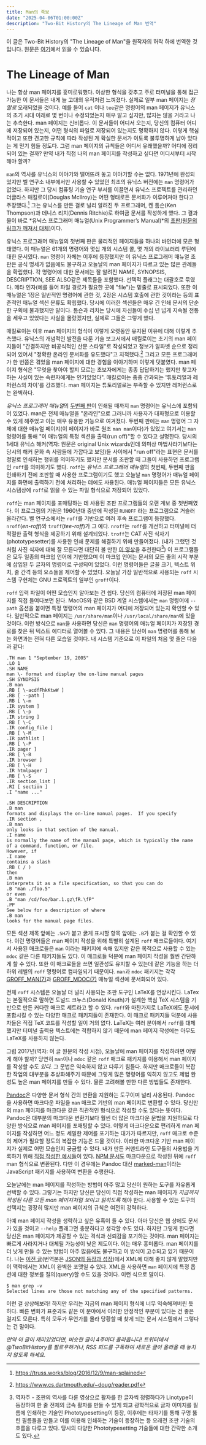 ```yaml
---
title: Man의 족보
date: "2025-04-06T01:00:00Z"
description: "Two-Bit History의 The Lineage of Man 번역"
---
```


이 글은 Two-Bit History의 "The Lineage of Man"을 원작자의 허락 하에 번역한 것입니다. 원문은 [여기](https://twobithistory.org/2017/09/28/the-lineage-of-man.html)에서 읽을 수 있습니다.

# The Lineage of Man

나는 항상 man 페이지를 흥미로워했다. 이상한 형식을 갖추고 주로 터미널을 통해 접근 가능한 이 문서들은 내게 늘 고대의 유적처럼 느껴졌다. 실제로 일부 man 페이지는 *정말로* 오래되었을 것이다. 예를 들어 `cat` 이나 `tee`같은 명령어의 man 페이지가 유닉스의 초기 시대 이래로 몇 번이나 수정되었는지 매우 알고 싶지만, 많지는 않을 거라고 나는 추측한다. man 페이지는 신비롭다. 이 문서들이 어디서 오는지, 당신의 컴퓨터 어디에 저장되어 있는지, 어떤 형식의 파일로 저장되어 있는지도 명확하지 않다. 이렇게 핵심적이고 또한 견고한 규칙에 따라 작성된 게 확실한 문서가 이토록 불투명하게 남아 있다는 게 믿기 힘들 정도다. 그럼 man 페이지의 규칙들은 어디서 유래했을까? 어디에 정리되어 있는 걸까? 만약 내가 직접 나의 man 페이지를 작성하고 싶다면 어디서부터 시작해야 할까?

`man`의 역사를 유닉스의 이야기와 떨어뜨려 놓고 이야기할 수는 없다. 1971년에 완성되었지만 벨 연구소 내부에서만 사용할 수 있었던 최초의 유닉스 버전에는 `man` 명령어가 없었다. 하지만 그 당시 컴퓨팅 기술 연구 부서를 이끌면서 유닉스 프로젝트를 관리하던 더글라스 매킬로이(Douglas McIlroy)는 어떤 형태로든 문서화가 이루어져야 한다고 주장했다.[^1] 그는 유닉스를 만든 걸로 널리 알려진 두 프로그래머, 켄 톰슨(Ken Thompson)과 데니스 리치(Dennis Ritchie)로 하여금 문서를 작성하게 했다. 그 결과물이 바로 *유닉스 프로그래머 매뉴얼(Unix Programmer’s Manual)*의 [초판(원문의 링크가 깨져서 대체)](https://www.nokia.com/bell-labs/about/dennis-m-ritchie/1stEdman.html)이다.

유닉스 프로그래머 매뉴얼의 첫번째 판은 물리적인 페이지들을 하나의 바인더에 모은 형태였다. 이 매뉴얼은 61개의 명령어와 몇십 개의 시스템 콜, 몇 개의 라이브러리 루틴에 대한 문서였다. `man` 명령어 자체는 이후에 등장했지만 이 유닉스 프로그래머 매뉴얼 초판은 공식 명세가 없음에도 불구하고 오늘날의 man 페이지가 따르고 있는 많은 관례들을 확립했다. 각 명령어에 대한 문서에는 잘 알려진 NAME, SYNOPSIS, DESCRIPTION, SEE ALSO같은 제목들을 포함했다. 선택적 플래그는 대괄호로 묶였다. 메타 인자(예를 들어 파일 경로가 필요한 곳에 "file")는 밑줄로 표시되었다. 또한 이 매뉴얼은 1장은 일반적인 명령어에 관한 것, 2장은 시스템 호출에 관한 것이라는 등의 표준적인 매뉴얼 섹션 분류도 확립했다. 당시에 이러한 섹션들은 매우 긴 인쇄 문서의 단순한 구획에 불과했지만 말이다. 톰슨과 리치는 당시에 자신들이 수십 년 넘게 지속될 전통을 세우고 있었다는 사실을 몰랐겠지만, 실제로 그들은 그렇게 했다.

매킬로이는 이후 man 페이지의 형식이 이렇게 오랫동안 유지된 이유에 대해 이렇게 추측했다. 유닉스의 개념적인 발전을 다룬 기술 보고서에서 매킬로이는 초기의 man 페이지들이 "간결하지만 비공식적인 산문 스타일"로 작성되었고 정보가 알파벳 순으로 정리되어 있어서 "정확한 온라인 문서화를 유도했다"고 지적했다.[^2] 그리고 모든 프로그래머가 한 번쯤은 겪었을 man 페이지에 대한 경험을 이야기하며 이렇게 덧붙였다. man 페이지 형식은 "무엇을 찾아야 할지 모르는 초보자에게는 종종 답답하기는 했지만 찾고자 하는 사실이 있는 숙련자에게는 인기있었다". 매킬로이는 종종 간과되는 '튜토리얼과 레퍼런스의 차이'를 강조했다. man 페이지는 튜토리얼로는 부족할 수 있지만 레퍼런스로는 완벽하다.

*유닉스 프로그래머 매뉴얼*의 [두번째 판](http://bitsavers.informatik.uni-stuttgart.de/pdf/att/unix/2nd_Edition/UNIX_Programmers_Manual_2ed_Jun72.pdf)이 인쇄될 때까지 `man` 명령어는 유닉스에 포함되어 있었다. man은 전체 매뉴얼을 "온라인"으로 그러니까 사용자가 대화형으로 이용할 수 있게 해주었고 이는 매우 유용한 기능으로 여겨졌다. 두번째 판에는 `man` 명령어 그 자체에 대한 매뉴얼 페이지(이 페이지가 바로 원조 `man man`이다)가 있었고 여기서는 `man` 명령어를 통해 "이 매뉴얼의 특정 섹션을 출력(run off)"할 수 있다고 설명한다. 당시의 1세대 유닉스 해커(역자: 원문은 original Unix wizards인데 의미상 마법사라기보다는 당시의 해커 문화 속 사람들에 가깝다고 보임)들 사이에서 "run off"라는 표현은 문서를 정말로 인쇄하는 행위를 의미하기도 했지만 문서를 조판할 때 그들이 사용하던 프로그램인 `roff`를 의미하기도 했다. `roff`는 *유닉스 프로그래머 매뉴얼*의 첫번째, 두번째 판을 인쇄하기 전에 조판할 때 사용한 프로그램이기도 했고 오늘날 `man` 명령어가 매뉴얼 페이지를 화면에 출력하기 전에 처리하는 데에도 사용된다. 매뉴얼 페이지들은 모든 유닉스 시스템상에 `roff`로 읽을 수 있는 파일 형식으로 저장되어 있었다.

`roff`는 man 페이지를 포매팅하는 데 사용된 조판 프로그램들의 오랜 계보 중 첫번째였다. 이 프로그램의 기원은 1960년대 중반에 작성된 `RUNOFF` 라는 프로그램으로 거슬러 올라간다. 벨 연구소에서는 `roff`를 기반으로 여러 후속 프로그램이 등장했다. `nroff`(*en-roff*)와 `troff`(*tee-roff*)가 그 예다. `nroff`는 `roff`를 개선하고 터미널에 더 적절한 출력 형식을 제공하기 위해 설계되었다. `troff`는 CAT 사진 식자기(phototypesetter)를 사용한 인쇄 문제를 해결하기 위해 만들어졌다. (내가 그랬던 것처럼 사진 식자에 대해 잘 모른다면 대단히 볼 만한 [이 영상](https://vimeo.com/127605644)을 추천한다[^3]) 이 프로그램들은 모두 일종의 마크업 언어에 기반했으며 이 마크업 언어는 문서의 모든 줄의 시작 부분에 삽입된 두 글자의 명령어로 구성되어 있었다. 이런 명령어들은 글꼴 크기, 텍스트 위치, 줄 간격 등의 요소들을 제어할 수 있었다. 오늘날 가장 일반적으로 사용되는 `roff` 시스템 구현체는 GNU 프로젝트의 일부인 `groff`이다.

`roff` 입력 파일이 어떤 모습인지 알아보는 건 쉽다. 당신의 컴퓨터에 저장된 man 페이지를 직접 들여다보면 된다. MacOS와 같은 BSD 계열 시스템에서는 `man` 명령어에 `--path` 옵션을 붙이면 특정 명령어의 man 페이지가 어디에 저장되어 있는지 확인할 수 있다. 일반적으로 man 페이지는 `/usr/share/man`이나 `/usr/local/share/man`에 있을 것이다. 이런 방식으로 `man`을 사용하면 당신은 `man` 명령어의 매뉴얼 페이지가 저장된 경로를 찾은 뒤 텍스트 에디터로 열어볼 수 있다. 그 내용은 당신이 `man` 명령어를 통해 보는 화면과는 전혀 다른 모습일 것이다. 내 시스템 기준으로 이 파일의 처음 몇 줄은 다음과 같다:

```
.TH man 1 "September 19, 2005"
.LO 1
.SH NAME
man \- format and display the on-line manual pages
.SH SYNOPSIS
.B man
.RB [ \-acdfFhkKtwW ]
.RB [ --path ]
.RB [ \-m
.IR system ]
.RB [ \-p
.IR string ]
.RB [ \-C
.IR config_file ]
.RB [ \-M
.IR pathlist ]
.RB [ \-P
.IR pager ]
.RB [ \-B
.IR browser ]
.RB [ \-H
.IR htmlpager ]
.RB [ \-S
.IR section_list ]
.RI [ section ]
.I "name ..."

.SH DESCRIPTION
.B man
formats and displays the on-line manual pages.  If you specify
.IR section ,
.B man
only looks in that section of the manual.
.I name
is normally the name of the manual page, which is typically the name
of a command, function, or file.
However, if
.I name
contains a slash
.RB ( / )
then
.B man
interprets it as a file specification, so that you can do
.B "man ./foo.5"
or even
.B "man /cd/foo/bar.1.gz\fR.\fP"
.PP
See below for a description of where
.B man
looks for the manual page files.
```

모든 섹션 제목 앞에는 `.SH`가 붙고 굵게 표시할 항목 앞에는 `.B`가 붙는 걸 확인할 수 있다. 이런 명령어들은 man 페이지 작성을 위해 특별히 설계된 `roff` 매크로들이다. 여기서 사용된 매크로들은 `man` 이라는 패키지에 속해 있지만 같은 목적으로 사용할 수 있는 `mdoc` 같은 다른 패키지들도 있다. 이 매크로들 덕분에 man 페이지 작성을 훨씬 간단하게 할 수 있다. 또한 이 매크로들을 쓰면 일관성도 유지할 수 있는데 같은 기능을 하는 더 하위 레벨의 `roff` 명령어로 컴파일되기 때문이다. `man`과 `mdoc` 패키지는 각각 [GROFF_MAN(7)](https://man7.org/linux/man-pages/man7/groff_man.7.html)과 [GROFF_MDOC(7)](https://man.voidlinux.org/groff_mdoc) 매뉴얼 섹션에 문서화되어 있다.

전체 `roff` 시스템은 오늘날 더 널리 사용되는 조판 도구인 LaTeX를 연상시킨다. LaTex는 본질적으로 말하면 도널드 크누스(Donald Knuth)가 설계한 핵심 TeX 시스템을 기반으로 만든 커다란 매크로 세트라고 할 수 있다. `roff`와 마찬가지로 LaTeX에도 문서에 포함시킬 수 있는 다양한 매크로 패키지들이 존재한다. 이 매크로 패키지들 덕분에 사용자들은 직접 TeX 코드를 작성할 일이 거의 없다. LaTeX는 여러 분야에서 `roff`를 대체했지만 터미널 출력용 텍스트에는 적합하지 않기 때문에 man 페이지 작성에는 아무도 LaTeX를 사용하지 않는다.

그럼 2017년(역자: 이 글 원문의 작성 시점), 오늘날에 man 페이지를 작성하려면 어떻게 해야 할까? 당연히 `man`이나 `mdoc` 같은 `roff` 매크로 패키지를 이용해서 man 페이지를 작성할 수도 *있다.* 그 문법은 익숙하지 않고 다루기 힘들다. 하지만 매크로들이 복잡한 작업의 대부분을 추상화해주기 때문에 그렇게 많은 명령어를 익히지 않고도 제법 완성도 높은 man 페이지를 만들 수 있다. 물론 고려해볼 만한 다른 방법들도 존재한다.

[Pandoc](https://pandoc.org/)은 다양한 문서 형식 간의 변환을 지원하는 도구이며 널리 사용된다. Pandoc을 사용하면 마크다운 파일을 `man` 매크로 기반의 man 페이지로 변환할 수 있다. 당신만의 man 페이지를 마크다운 같은 직관적인 형식으로 작성할 수도 있다는 뜻이다. Pandoc은 대부분의 마크다운 변환기보다 훨씬 더 많은 마크다운 문법을 지원하므로 다양한 방식으로 man 페이지를 포매팅할 수 있다. 이렇게 마크다운으로 편리하게 man 페이지를 작성하면 어느 정도 세밀한 제어를 포기하는 대가가 따르지만, `roff` 매크로 수준의 제어가 필요할 정도의 복잡한 기능은 드물 것이다. 이러한 마크다운 기반 man 페이지가 실제로 어떤 모습인지 궁금할 수 있다. 내가 만든 커맨드라인 도구들의 사용법을 기록하기 위해 [직접 작성한 예시들](https://github.com/sinclairtarget/um/tree/02365bd0c0a229efb936b3d6234294e512e8a218/doc)이 있다. [NPM 문서](https://github.com/npm/npm/blob/20589f4b028d3e8a617800ac6289d27f39e548e8/doc/cli/npm.md)도 마크다운으로 작성된 뒤에 `roff` man 형식으로 변환된다. 다만 이 경우에는 Pandoc 대신 [marked-man](https://www.npmjs.com/package/marked-man)이라는 JavaScript 패키지를 사용하여 변환을 수행한다.

오늘날에는 man 페이지를 작성하는 방법이 아주 많고 당신이 원하는 도구를 자유롭게 선택할 수 있다. 그렇기는 하지만 당신은 당신이 직접 작성하는 man 페이지가 *지금까지 작성된 다른 모든 man 페이지처럼 보이고 읽히도록* 해야 한다. 사용할 수 있는 도구의 선택지는 굉장히 많지만 man 페이지의 규칙은 여전히 강력하다.

아예 man 페이지 작성을 생략하고 싶은 유혹이 들 수 있다. 아마 당신은 웹 상에도 문서가 있을 것이고 `--help` 플래그면 충분하다고 생각할 수도 있다. 하지만 그렇게 한다면 당신은 man 페이지가 제공할 수 있는 격식과 신뢰감을 포기하는 것이다. man 페이지는 빠르게 사라지거나 대체될 가능성이 낮은 제도이다. 이는 매우 흥미롭다. man 페이지를 더 낫게 만들 수 있는 방법이 아주 많음에도 불구하고 이 방식이 고수되고 있기 때문이다. 나는 [이전 글](https://twobithistory.org/2017/09/21/the-rise-and-rise-of-json.html)(번역본은 [JSON의 등장과 성장](https://witch.work/ko/translations/the-rise-and-rise-of-json))에서 XML에 대해 좋지 않게 말했지만 이 맥락에서는 XML이 완벽한 포맷일 수 있다. XML을 사용하면 `man` 페이지에 특정 옵션에 대한 정보를 질의(query)할 수도 있을 것이다. 이런 식으로 말이다.

```
$ man grep -v
Selected lines are those not matching any of the specified patterns.
```

이런 걸 상상해보라! 하지만 우리는 지금의 man 페이지 형식에 너무 익숙해져버린 듯 하다. 빠른 변화가 표준과도 같은 이 분야에서 이러한 안정적인 부분이 있다는 건 좋은 걸지도 모른다. 특히 모두가 무언가를 몰라 당황할 때 찾게 되는 문서 시스템에서 그렇다는 건 말이다.

*만약 이 글이 재미있었다면, 비슷한 글이 4주마다 올라옵니다! 트위터에서 @TwoBitHistory를 팔로우하거나, RSS 피드를 구독하여 새로운 글이 올라올 때 놓치지 않도록 하세요.*

[^1]: https://truss.works/blog/2016/12/9/man-splained

[^2]: https://www.cs.dartmouth.edu/~doug/reader.pdf

[^3]: 역자주 - 조판의 역사를 다룬 영상으로 활자를 한 글자씩 정렬하다가 Linotype이 등장하여 한 줄 전체의 금속 활자를 만들 수 있게 되고 광학적으로 글자 이미지를 필름에 인쇄하는 기술인 Phototypesetting이 등장, 이후에는 타자기를 통해 구멍 뚫린 필름들을 만들고 이를 이용해 인쇄하는 기술이 등장하는 등 오래전 조판 기술의 흐름을 다루고 있다. 당시의 다양한 Phototypesetting 기술들에 대한 간략한 소개도 있다.